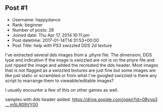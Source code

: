 ## Post #1
- Username: happydance
- Rank: beginner
- Number of posts: 28
- Joined date: Thu Apr 17, 2014 10:11 pm
- Post datetime: 2017-01-14T14:31:53+00:00
- Post Title: help with PS3 swizzled DDS 2d texture

I've extracted several dds images from a .phyre file. The dimension, DDS type and indication if the image is swizzled are not is on the phyre file and just ripped the image and added the recreated the dds header. Most images that is not flagged as a swizzled textures are just fine but some images are like just static or scrambled or from what I've googled swizzled is there any script to rearrange them to viewable/editable images?

I usually encounter a few of this on other games as well.


[](https://postimg.org/image/vbhgfi8vt/)

samples with dds header added:
[https://drive.google.com/open?id=0Byva3 ... m5LR09VY00](https://drive.google.com/open?id=0Byva3JeEC8uVRkV3Qm5LR09VY00)
